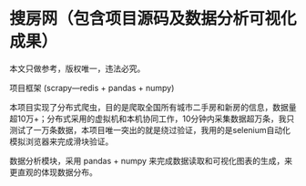 # 搜房网（包含项目源码及数据分析可视化成果）
本文只做参考，版权唯一，违法必究。

项目框架 (scrapy—redis + pandas + numpy)

  本项目实现了分布式爬虫，目的是爬取全国所有城市二手房和新房的信息，数据量超10万+；分布式采用的虚拟机和本机协同工作，10分钟内采集数据超万条，我只测试了一万条数据，本项目唯一突出的就是绕过验证，我用的是selenium自动化模拟浏览器来完成滑块验证。
    
  数据分析模块，采用 pandas + numpy 来完成数据读取和可视化图表的生成，来更直观的体现数据分布。
